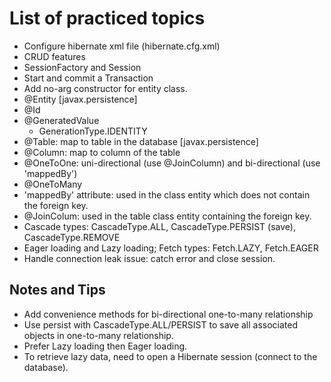 # List of practiced topics
- Configure hibernate xml file (hibernate.cfg.xml)
- CRUD features
- SessionFactory and Session
- Start and commit a Transaction
- Add no-arg constructor for entity class.
- @Entity [javax.persistence]
- @Id
- @GeneratedValue
  - GenerationType.IDENTITY
- @Table: map to table in the database [javax.persistence]
- @Column: map to column of the table
- @OneToOne: uni-directional (use @JoinColumn) and bi-directional (use 'mappedBy')
- @OneToMany
- 'mappedBy' attribute: used in the class entity which does not contain the foreign key.
- @JoinColum: used in the table class entity containing the foreign key.
- Cascade types: CascadeType.ALL, CascadeType.PERSIST (save), CascadeType.REMOVE
- Eager loading and Lazy loading; Fetch types: Fetch.LAZY, Fetch.EAGER
- Handle connection leak issue: catch error and close session.

## Notes and Tips
- Add convenience methods for bi-directional one-to-many relationship
- Use persist with CascadeType.ALL/PERSIST to save all associated objects in one-to-many relationship.
- Prefer Lazy loading then Eager loading.
- To retrieve lazy data, need to open a Hibernate session (connect to the database).
